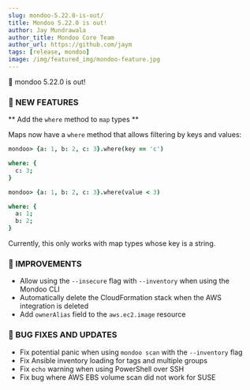 ```yaml
---
slug: mondoo-5.22.0-is-out/
title: Mondoo 5.22.0 is out!
author: Jay Mundrawala
author_title: Mondoo Core Team
author_url: https://github.com/jaym
tags: [release, mondoo]
image: /img/featured_img/mondoo-feature.jpg
---
```


🥳 mondoo 5.22.0 is out!

### 🎉 NEW FEATURES

** Add the `where` method to `map` types **

Maps now have a `where` method that allows filtering by keys and values:

```coffee
mondoo> {a: 1, b: 2, c: 3}.where(key == 'c')
```

```coffee
where: {
  c: 3;
}
```

```coffee
mondoo> {a: 1, b: 2, c: 3}.where(value < 3)
```

```coffee
where: {
  a: 1;
  b: 2;
}
```

Currently, this only works with map types whose key is a string.

### 🧹 IMPROVEMENTS

- Allow using the `--insecure` flag with `--inventory` when using the Mondoo CLI
- Automatically delete the CloudFormation stack when the AWS integration is deleted
- Add `ownerAlias` field to the `aws.ec2.image` resource

### 🐛 BUG FIXES AND UPDATES

- Fix potential panic when using `mondoo scan` with the `--inventory` flag
- Fix Ansible inventory loading for tags and multiple groups
- Fix `echo` warning when using PowerShell over SSH
- Fix bug where AWS EBS volume scan did not work for SUSE
